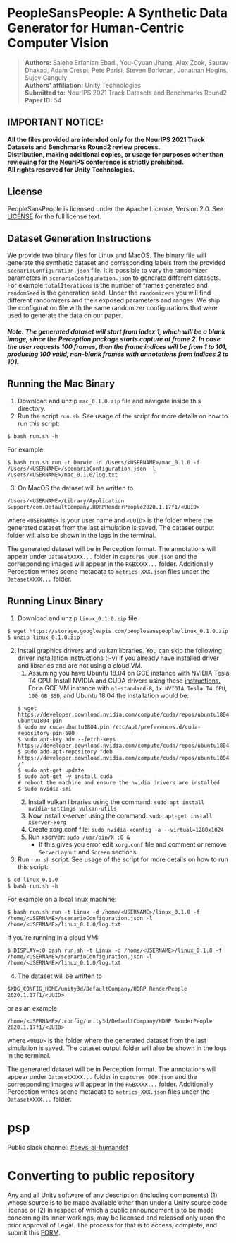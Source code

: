 # PeopleSansPeople: A Synthetic Data Generator for Human-Centric Computer Vision

> **Authors:** Salehe Erfanian Ebadi, You-Cyuan Jhang, Alex Zook, Saurav Dhakad, Adam Crespi, Pete Parisi, Steven Borkman, Jonathan Hogins, Sujoy Ganguly
> <br />
> **Authors' affiliation:** Unity Technologies
> <br />
> **Submitted to:** NeurIPS 2021 Track Datasets and Benchmarks Round2
> <br />
> **Paper ID:** 54


## IMPORTANT NOTICE:

**All the files provided are intended only for the NeurIPS 2021 Track Datasets and Benchmarks Round2 review process.**
<br />
**Distribution, making additional copies, or usage for purposes other than reviewing for the NeurIPS conference is strictly prohibited.**
<br />
**All rights reserved for Unity Technologies.**

## License

PeopleSansPeople is licensed under the Apache License, Version 2.0. See [LICENSE](LICENSE.md) for the full license text.


## Dataset Generation Instructions

We provide two binary files for Linux and MacOS. The binary file will generate the synthetic dataset and corresponding labels from the provided `scenarioConfiguration.json` file.
It is possible to vary the randomizer parameters in `scenarioConfiguration.json` to generate different datasets.
For example `totalIterations` is the number of frames generated and `randomSeed` is the generation seed.
Under the `randomizers` you will find different randomizers and their exposed parameters and ranges. We ship the configuration file with the same randomizer configurations that were used to generate the data on our paper.

##### Note: The generated dataset will start from index 1, which will be a blank image, since the Perception package starts capture at frame 2. In case the user requests 100 frames, then the frame indices will be from 1 to 101, producing 100 valid, non-blank frames with annotations from indices 2 to 101.

## Running the Mac Binary

1. Download and unzip `mac_0.1.0.zip` file and navigate inside this directory.
2. Run the script `run.sh`. See usage of the script for more details on how to run this script:

```
$ bash run.sh -h
```
For example:
```
$ bash run.sh run -t Darwin -d /Users/<USERNAME>/mac_0.1.0 -f /Users/<USERNAME>/scenarioConfiguration.json -l /Users/<USERNAME>/mac_0.1.0/log.txt
```

3. On MacOS the dataset will be written to
```
/Users/<USERNAME>/Library/Application Support/com.DefaultCompany.HDRPRenderPeople2020.1.17f1/<UUID>
```
where `<USERNAME>` is your user name and `<UUID>` is the folder where the generated dataset from the last simulation is saved.
The dataset output folder will also be shown in the logs in the terminal.

The generated dataset will be in Perception format. The annotations will appear under `DatasetXXXX...` folder in `captures_000.json` and the corresponding images will appear in the `RGBXXXX...` folder. Additionally Perception writes scene metadata to `metrics_XXX.json` files under the `DatasetXXXX...` folder.

## Running Linux Binary

1. Download and unzip `linux_0.1.0.zip` file

```
$ wget https://storage.googleapis.com/peoplesanspeople/linux_0.1.0.zip
$ unzip linux_0.1.0.zip
```

2. Install graphics drivers and vulkan libraries. You can skip the following driver installation instructions (i-v) if you already have installed driver and libraries and are not using a cloud VM.
    1. Assuming you have Ubuntu 18.04 on GCE instance with NVIDIA Tesla T4 GPU. Install NVIDIA and CUDA drivers using these [instructions.](https://cloud.google.com/compute/docs/gpus/install-drivers-gpu) 
    For a GCE VM instance with `n1-standard-8`, `1x NVIDIA Tesla T4 GPU`, `100 GB SSD`, and Ubuntu 18.04 the installation would be:
    ```
    $ wget https://developer.download.nvidia.com/compute/cuda/repos/ubuntu1804/x86_64/cuda-ubuntu1804.pin
    $ sudo mv cuda-ubuntu1804.pin /etc/apt/preferences.d/cuda-repository-pin-600
    $ sudo apt-key adv --fetch-keys https://developer.download.nvidia.com/compute/cuda/repos/ubuntu1804/x86_64/7fa2af80.pub
    $ sudo add-apt-repository "deb https://developer.download.nvidia.com/compute/cuda/repos/ubuntu1804/x86_64/ /"
    $ sudo apt-get update
    $ sudo apt-get -y install cuda
    # reboot the machine and ensure the nvidia drivers are installed
    $ sudo nvidia-smi
    ```
    2. Install vulkan libraries using the command: `sudo apt install nvidia-settings vulkan-utils`
    3. Now install x-server using the command: `sudo apt-get install xserver-xorg`
    4. Create xorg.conf file: `sudo nvidia-xconfig -a --virtual=1280x1024`
    5. Run xserver: `sudo /usr/bin/X :0 &`
        - If this gives you error edit `xorg.conf` file and comment or remove `ServerLayout` and `Screen` sections.
3. Run `run.sh` script. See usage of the script for more details on how to run this script:

```
$ cd linux_0.1.0
$ bash run.sh -h
```
For example on a local linux machine:
```
$ bash run.sh run -t Linux -d /home/<USERNAME>/linux_0.1.0 -f /home/<USERNAME>/scenarioConfiguration.json -l /home/<USERNAME>/linux_0.1.0/log.txt
```
If you're running in a cloud VM:
```
$ DISPLAY=:0 bash run.sh -t Linux -d /home/<USERNAME>/linux_0.1.0 -f /home/<USERNAME>/scenarioConfiguration.json -l /home/<USERNAME>/linux_0.1.0/log.txt
```
4. The dataset will be written to
```
$XDG_CONFIG_HOME/unity3d/DefaultCompany/HDRP RenderPeople 2020.1.17f1/<UUID>
```
or as an example
```
/home/<USERNAME>/.config/unity3d/DefaultCompany/HDRP RenderPeople 2020.1.17f1/<UUID>
```
where `<UUID>` is the folder where the generated dataset from the last simulation is saved. The dataset output folder will also be shown in the logs in the terminal.

The generated dataset will be in Perception format. The annotations will appear under `DatasetXXXX...` folder in `captures_000.json` and the corresponding images will appear in the `RGBXXXX...` folder. Additionally Perception writes scene metadata to `metrics_XXX.json` files under the `DatasetXXXX...` folder.

# psp
Public slack channel: [#devs-ai-humandet](https://unity.slack.com/messages/C01MW8AJU4F/)

# Converting to public repository
Any and all Unity software of any description (including components) (1) whose source is to be made available other than under a Unity source code license or (2) in respect of which a public announcement is to be made concerning its inner workings, may be licensed and released only upon the prior approval of Legal.
The process for that is to access, complete, and submit this [FORM](https://docs.google.com/forms/d/e/1FAIpQLSe3H6PARLPIkWVjdB_zMvuIuIVtrqNiGlEt1yshkMCmCMirvA/viewform).
